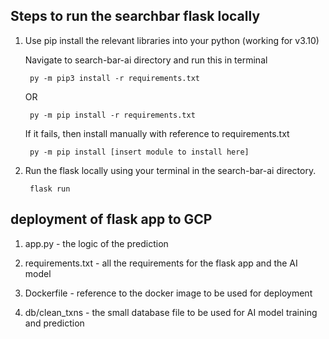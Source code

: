 ## Steps to run the searchbar flask locally

1. Use pip install the relevant libraries into your python (working for v3.10)

    Navigate to search-bar-ai directory and run this in terminal

        py -m pip3 install -r requirements.txt

    OR 

        py -m pip install -r requirements.txt
        
    If it fails, then install manually with reference to requirements.txt

        py -m pip install [insert module to install here]

2. Run the flask locally using your terminal in the search-bar-ai directory.

        flask run
    


## deployment of flask app to GCP 

1. app.py - the logic of the prediction 

2. requirements.txt - all the requirements for the flask app and the AI model 

3. Dockerfile - reference to the docker image to be used for deployment 

4. db/clean_txns - the small database file to be used for AI model training and prediction

